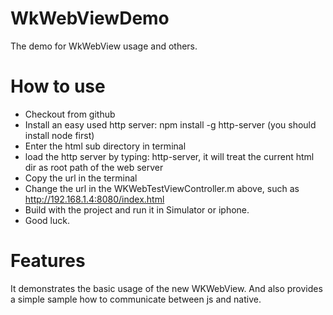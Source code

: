 # WkWebViewDemo
The demo for WkWebView usage and others.

# How to use
- Checkout from github
- Install an easy used http server: npm install -g http-server (you should install node first)
- Enter the html sub directory in terminal
- load the http server by typing: http-server, it will treat the current html dir as root path of the web server
- Copy the url in the terminal
- Change the url in the WKWebTestViewController.m above, such as http://192.168.1.4:8080/index.html
- Build with the project and run it in Simulator or iphone.
- Good luck.

# Features
It demonstrates the basic usage of the new WKWebView. And also provides a simple sample how to communicate between js and native.
